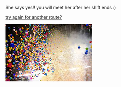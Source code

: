 She says yes!! you will meet her after her shift ends :)

[try again for another route?](../decision.md)

![Celbrating](Celebrate.jpg)
